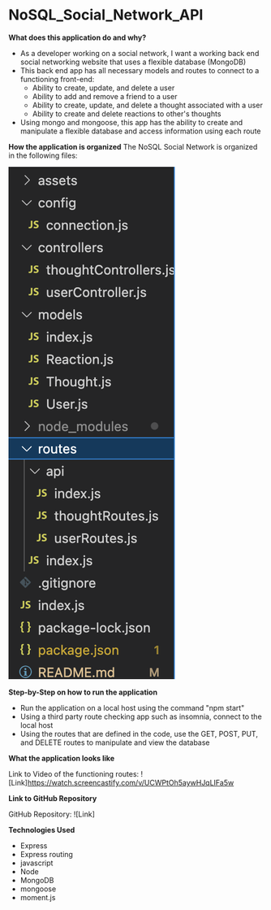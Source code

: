 # NoSQL_Social_Network_API

**What does this application do and why?**

* As a developer working on a social network, I want a working back end social networking website that uses a flexible database (MongoDB)
* This back end app has all necessary models and routes to connect to a functioning front-end: 
    - Ability to create, update, and delete a user
    - Ability to add and remove a friend to a user
    - Ability to create, update, and delete a thought associated with a user
    - Ability to create and delete reactions to other's thoughts
* Using mongo and mongoose, this app has the ability to create and manipulate a flexible database and access information using each route

**How the application is organized**
The NoSQL Social Network is organized in the following files:

![Files](./assets/files.png)

**Step-by-Step on how to run the application**
* Run the application on a local host using the command "npm start"
* Using a third party route checking app such as insomnia, connect to the local host
* Using the routes that are defined in the code, use the GET, POST, PUT, and DELETE routes to manipulate and view the database  

**What the application looks like**

Link to Video of the functioning routes: ![Link]https://watch.screencastify.com/v/UCWPtOh5aywHJqLIFa5w

**Link to GitHub Repository**

GitHub Repository: ![Link] 

**Technologies Used** 

* Express
* Express routing
* javascript
* Node
* MongoDB
* mongoose
* moment.js
